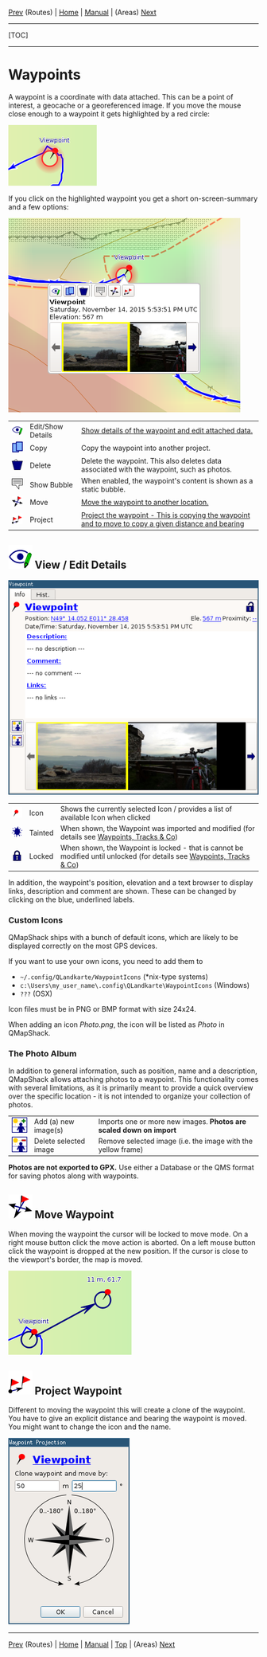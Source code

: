 [Prev](DocGisItemsRte) (Routes) | [Home](Home) | [Manual](DocMain) | (Areas) [Next](DocGisItemsArea)
- - -
[TOC]
- - -

# Waypoints

A waypoint is a coordinate with data attached. This can be a point of interest, a geocache or a georeferenced image. If you move the mouse close enough to a waypoint it gets highlighted by a red circle:

![Waypoint Highlight](images/DocGisItemsWpt/WptHighlight.png)

If you click on the highlighted waypoint you get a short on-screen-summary and a few options:

![WptBubble.png](images/DocGisItemsWpt/WptBubble.png)


|   |   |   |
|---|---|---|
| ![Edit/Details](images/DocGisItemsWpt/EditDetails.png) | Edit/Show Details | [Show details of the waypoint and edit attached data.](#view-edit-details)   |
| ![Copy](images/DocGisItemsWpt/Copy.png)                | Copy              | Copy the waypoint into another project. |
| ![Delete](images/DocGisItemsWpt/DeleteOne.png)         | Delete            | Delete the waypoint. This also deletes data associated with the waypoint, such as photos. |
| ![Show Bubble](images/DocGisItemsWpt/Bubble.png)       | Show Bubble       | When enabled, the waypoint's content is shown as a static bubble. |
| ![Move](images/DocGisItemsWpt/WptMove.png)             | Move              | [Move the waypoint to another location.](#move-waypoint) |
| ![Project](images/DocGisItemsWpt/WptProj.png)          | Project           | [Project the waypoint - This is copying the waypoint and to move to copy a given distance and bearing](#project-waypoint) |


## ![EditDetails](images/DocGisItemsWpt/EditDetails.png) View / Edit Details

![Waypoint Details](images/DocGisItemsWpt/WptDetails.png)

|   |   |   |
|---|---|---|
| ![Icon](images/DocGisItemsWpt/PinRed.png)     | Icon    | Shows the currently selected Icon / provides a list of available Icon when clicked |
| ![Tainted](images/DocGisItemsWpt/Tainted.png) | Tainted | When shown, the Waypoint was imported and modified (for details see [Waypoints, Tracks & Co](DocGisItems)) |
| ![Lock](images/DocGisItemsWpt/Lock.png)       | Locked  | When shown, the Waypoint is locked - that is cannot be modified until unlocked (for details see [Waypoints, Tracks & Co](DocGisItems)) |

In addition, the waypoint's position, elevation and a text browser to display links, description and comment are shown.
These can be changed by clicking on the blue, underlined labels.

### Custom Icons
QMapShack ships with a bunch of default icons, which are likely to be displayed correctly on the most GPS devices.

If you want to use your own icons, you need to add them to

* `~/.config/QLandkarte/WaypointIcons` (*nix-type systems)
* `c:\Users\my_user_name\.config\QLandkarte\WaypointIcons` (Windows)
* `???` (OSX)

Icon files must be in PNG or BMP format with size 24x24. 

When adding an icon *Photo.png*, the icon will be listed as *Photo* in QMapShack.

### The Photo Album

In addition to general information, such as position, name and a description, QMapShack allows attaching photos to a waypoint.
This functionality comes with several limitations, as it is primarily meant to provide a quick overview over the specific location - it is not intended to organize your collection of photos.

|   |   |   |
|---|---|---|
| ![Add Image](images/DocGisItemsWpt/AddImage.png) | Add (a) new image(s)  | Imports one or more new images. **Photos are scaled down on import** |
| ![Del Image](images/DocGisItemsWpt/DelImage.png) | Delete selected image | Remove selected image (i.e. the image with the yellow frame) |

**Photos are not exported to GPX.** Use either a Database or the QMS format for saving photos along with waypoints.

## ![WptMove](images/DocGisItemsWpt/WptMove.png) Move Waypoint

When moving the waypoint the cursor will be locked to move mode. On a right mouse button click the move action is aborted. On a left mouse button click the waypoint is dropped at the new position. If the cursor is close to the viewport's border, the map is moved. 

![Move Waypoint](images/DocGisItemsWpt/Move.png)


## ![WptProj](images/DocGisItemsWpt/WptProj.png) Project Waypoint

Different to moving the waypoint this will create a clone of the waypoint. You have to give an explicit distance and bearing the waypoint is moved. You might want to change the icon and the name.

![Project Waypoint](images/DocGisItemsWpt/Projection.png)

- - -
[Prev](DocGisItemsRte) (Routes) | [Home](Home) | [Manual](DocMain) | [Top](#) | (Areas) [Next](DocGisItemsArea)
